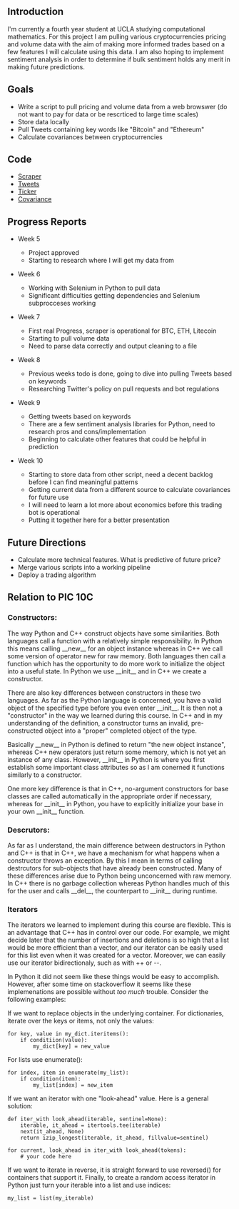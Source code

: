 ## Introduction

I'm currently a fourth year student at UCLA studying computational mathematics. For this project I am pulling various cryptocurrencies pricing and volume data with the aim of making more informed trades based on a few features I will calculate using this data. I am also hoping to implement sentiment analysis in order to determine if bulk sentiment holds any merit in making future predictions. 

## Goals

- Write a script to pull pricing and volume data from a web browswer (do not want to pay for data or be rescrticed to large time scales)
- Store data locally 
- Pull Tweets containing key words like "Bitcoin" and "Ethereum"
- Calculate covariances between cryptocurrencies

## Code

- [Scraper](https://raw.githubusercontent.com/scottdet/cryptoProject/master/scrape.py)
- [Tweets](https://raw.githubusercontent.com/scottdet/cryptoProject/master/flux_livefeed.py)
- [Ticker](https://raw.githubusercontent.com/scottdet/cryptoProject/master/ticker.py)
- [Covariance](https://raw.githubusercontent.com/scottdet/cryptoProject/master/covariance.py)

## Progress Reports 

- Week 5
  - Project approved
  - Starting to research where I will get my data from

- Week 6
  - Working with Selenium in Python to pull data
  - Significant difficulties getting dependencies and Selenium subprocceses working 

- Week 7
  - First real Progress, scraper is operational for BTC, ETH, Litecoin
  - Starting to pull volume data 
  - Need to parse data correctly and output cleaning to a file

- Week 8
  - Previous weeks todo is done, going to dive into pulling Tweets based on keywords
  - Researching Twitter's policy on pull requests and bot regulations
  
- Week 9
  - Getting tweets based on keywords
  - There are a few sentiment analysis libraries for Python, need to research pros and cons/implementation
  - Beginning to calculate other features that could be helpful in prediction

- Week 10
  - Starting to store data from other script, need a decent backlog before I can find meaningful patterns
  - Getting current data from a different source to calculate covariances for future use
  - I will need to learn a lot more about economics before this trading bot is operational
  - Putting it together here for a better presentation
  
## Future Directions

- Calculate more technical features. What is predictive of future price?
- Merge various scripts into a working pipeline
- Deploy a trading algorithm
  
## Relation to PIC 10C

### Constructors: 

The way Python and C++ construct objects have some similarities. Both languages call a function with a relatively simple responsibility. In Python this means calling \_\_new\__ for an object instance whereas in C++ we call some version of operator new for raw memory. Both languages then call a function which has the opportunity to do more work to initialize the object into a useful state. In Python we use \_\_init\_\_ and in C++ we create a constructor.

There are also key differences between constructors in these two languages. As far as the Python language is concerned, you have a valid object of the specified type before you even enter \_\_init\_\_. It is then not a "constructor" in the way we learned during this course. In C++ and in my understanding of the definition, a constructor turns an invalid, pre-constructed object into a "proper" completed object of the type.

Basically \_\_new\_\_ in Python is defined to return "the new object instance", whereas C++ new operators just return some memory, which is not yet an instance of any class. However, \_\_init\_\_ in Python is where you first establish some important class attributes so as I am conerned it functions similarly to a constructor.

One more key difference is that in C++, no-argument constructors for base classes are called automatically in the appropriate order if necessary, whereas for \_\_init\_\_ in Python, you have to explicitly initialize your base in your own \_\_init\_\_ function.

### Descrutors: 

As far as I understand, the main difference between destructors in Python and C++ is that in C++, we have a mechanism for what happens when a constructor throws an exception. By this I mean in terms of calling destrcutors for sub-objects that have already been constructed. Many of these differences arise due to Python being unconcerned with raw memory. In C++ there is no garbage collection whereas Python handles much of this for the user and calls \_\_del\_\_, the counterpart to \_\_init\_\_ during runtime.

### Iterators
 
The iterators we learned to implement during this course are flexible. This is an advantage that C++ has in control over our code. For example, we might decide later that the number of insertions and deletions is so high that a list would be more efficient than a vector, and our iterator can be easily used for this list even when it was created for a vector. Moreover, we can easily use our iterator bidirectionaly, such as with ++ or --.

In Python it did not seem like these things would be easy to accomplish. However, after some time on stackoverflow it seems like these implemenations are possible without _too much_ trouble. Consider the following examples:

If we want to replace objects in the underlying container. For dictionaries, iterate over the keys or items, not only the values:
```
for key, value in my_dict.iteritems():
    if conditiion(value):
        my_dict[key] = new_value
```
For lists use enumerate():
```
for index, item in enumerate(my_list):
    if condition(item):
        my_list[index] = new_item
```
If we want an iterator with one "look-ahead" value. Here is a general solution:
```
def iter_with look_ahead(iterable, sentinel=None):
    iterable, it_ahead = itertools.tee(iterable)
    next(it_ahead, None)
    return izip_longest(iterable, it_ahead, fillvalue=sentinel)

for current, look_ahead in iter_with look_ahead(tokens):
    # your code here
```
If we want to iterate in reverse, it is straight forward to use reversed() for containers that support it. Finally, to create a random access iterator in Python just turn your iterable into a list and use indices:
```
my_list = list(my_iterable)
```
